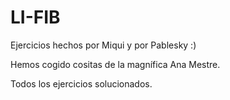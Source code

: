 # LI-FIB
Ejercicios hechos por Miqui y por Pablesky :)

Hemos cogido cositas de la magnífica Ana Mestre.

Todos los ejercicios solucionados.

